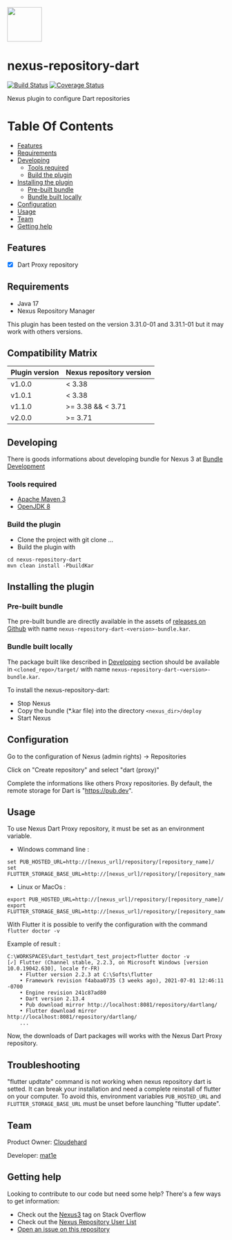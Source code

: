 <img src="https://zupimages.net/up/22/38/jrjm.png" width="80"/>

# nexus-repository-dart

[![Build Status](https://travis-ci.com/groupe-edf/nexus-repository-dart.svg?branch=main)](https://travis-ci.com/groupe-edf/nexus-repository-dart)
[![Coverage Status](https://coveralls.io/repos/github/groupe-edf/nexus-repository-dart/badge.svg?branch=main)](https://coveralls.io/github/groupe-edf/nexus-repository-dart?branch=main)

Nexus plugin to configure Dart repositories

# Table Of Contents
* [Features](#features)
* [Requirements](#requirements)
* [Developing](#developing)
   * [Tools required ](#tools-required )
   * [Build the plugin](#build-the-plugin)
* [Installing the plugin](#installing-the-plugin)
   * [Pre-built bundle](#pre-built-bundle)
   * [Bundle built locally](#bundle-built-locally)
* [Configuration](#configuration)
* [Usage](#usage)
* [Team](#team)
* [Getting help](#getting-help)

## Features

- [x] Dart Proxy repository

## Requirements

- Java 17
- Nexus Repository Manager

This plugin has been tested on the version 3.31.0-01 and 3.31.1-01 but it may work with others versions.

## Compatibility Matrix

| Plugin version | Nexus repository version     |
|----------------|------------------------------|
| v1.0.0         | < 3.38                       |
| v1.0.1         | < 3.38                       |
| v1.1.0         | >= 3.38 && < 3.71            |
| v2.0.0         | >= 3.71                      |

## Developing

There is goods informations about developing bundle for Nexus 3 at [Bundle Development](https://help.sonatype.com/display/NXRM3/Bundle+Development)

### Tools required 

- [Apache Maven 3](https://maven.apache.org/download.cgi)
- [OpenJDK 8](https://developers.redhat.com/products/openjdk/download)

### Build the plugin
- Clone the project with git clone ...
- Build the plugin with

```
cd nexus-repository-dart
mvn clean install -PbuildKar
```

## Installing the plugin
### Pre-built bundle
The pre-built bundle are directly available in the assets of [releases on Github](https://github.com/groupe-edf/nexus-repository-dart/releases) with name `nexus-repository-dart-<version>-bundle.kar`.

### Bundle built locally
The package built like described in [Developing](#developing) section should be available in `<cloned_repo>/target/` with name `nexus-repository-dart-<version>-bundle.kar`.

To install the nexus-repository-dart:
- Stop Nexus
- Copy the bundle (*.kar file) into the directory `<nexus_dir>/deploy`
- Start Nexus

## Configuration

Go to the configuration of Nexus (admin rights) -> Repositories

Click on "Create repository" and select "dart (proxy)"

Complete the informations like others Proxy repositories. By default, the remote storage for Dart is "https://pub.dev".

## Usage

To use Nexus Dart Proxy repository, it must be set as an environment variable.

- Windows command line :

```
set PUB_HOSTED_URL=http://[nexus_url]/repository/[repository_name]/
set FLUTTER_STORAGE_BASE_URL=http://[nexus_url]/repository/[repository_name]/
```

- Linux or MacOs :

```
export PUB_HOSTED_URL=http://[nexus_url]/repository/[repository_name]/
export FLUTTER_STORAGE_BASE_URL=http://[nexus_url]/repository/[repository_name]/
```

With Flutter it is possible to verify the configuration with the command `flutter doctor -v`

Example of result :

```
C:\WORKSPACES\dart_test\dart_test_project>flutter doctor -v
[✓] Flutter (Channel stable, 2.2.3, on Microsoft Windows [version 10.0.19042.630], locale fr-FR)
    • Flutter version 2.2.3 at C:\Softs\flutter
    • Framework revision f4abaa0735 (3 weeks ago), 2021-07-01 12:46:11 -0700
    • Engine revision 241c87ad80
    • Dart version 2.13.4
    • Pub download mirror http://localhost:8081/repository/dartlang/
    • Flutter download mirror http://localhost:8081/repository/dartlang/
    ...
```

Now, the downloads of Dart packages will works with the Nexus Dart Proxy repository.

## Troubleshooting
"flutter updtate" command is not working when nexus repository dart is setted. It can break your installation and need a complete reinstall of flutter on your computer.
To avoid this, environment variables `PUB_HOSTED_URL` and `FLUTTER_STORAGE_BASE_URL` must be unset before launching "flutter update".

## Team

Product Owner: [Cloudehard](https://github.com/Cloudehard)

Developer: [mat1e](https://github.com/mat1e)

## Getting help

Looking to contribute to our code but need some help? There's a few ways to get information:

- Check out the [Nexus3](http://stackoverflow.com/questions/tagged/nexus3) tag on Stack Overflow
- Check out the [Nexus Repository User List](https://groups.google.com/a/glists.sonatype.com/forum/?hl=en#!forum/nexus-users)
- [Open an issue on this repository](https://github.com/groupe-edf/nexus-repository-dart/issues)
